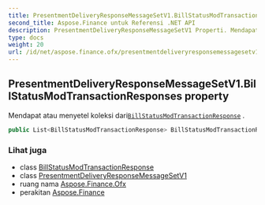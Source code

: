 ```yaml
---
title: PresentmentDeliveryResponseMessageSetV1.BillStatusModTransactionResponses
second_title: Aspose.Finance untuk Referensi .NET API
description: PresentmentDeliveryResponseMessageSetV1 Properti. Mendapat atau menyetel koleksi dariBillStatusModTransactionResponse .
type: docs
weight: 20
url: /id/net/aspose.finance.ofx/presentmentdeliveryresponsemessagesetv1/billstatusmodtransactionresponses/
---
```

## PresentmentDeliveryResponseMessageSetV1.BillStatusModTransactionResponses property

Mendapat atau menyetel koleksi dari[`BillStatusModTransactionResponse`](../../../aspose.finance.ofx.billerdelivery/billstatusmodtransactionresponse/) .

```csharp
public List<BillStatusModTransactionResponse> BillStatusModTransactionResponses { get; set; }
```

### Lihat juga

* class [BillStatusModTransactionResponse](../../../aspose.finance.ofx.billerdelivery/billstatusmodtransactionresponse/)
* class [PresentmentDeliveryResponseMessageSetV1](../)
* ruang nama [Aspose.Finance.Ofx](../../presentmentdeliveryresponsemessagesetv1/)
* perakitan [Aspose.Finance](../../../)


